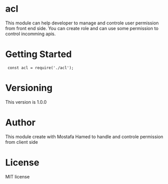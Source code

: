 # acl
This module can help developer to manage and controle user permission from front end side. 
You can create role and can use some permission to control incomming apis.
# Getting Started

``` const acl = require('./acl');```
# Versioning
This version is 1.0.0
# Author
This module create with Mostafa Hamed to handle and controle permission from client side
# License
MIT license
